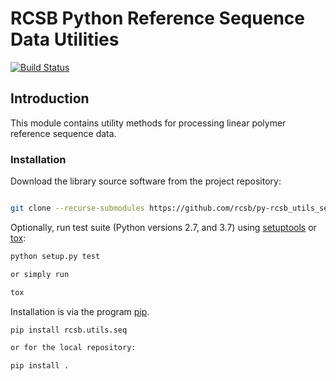 # RCSB Python Reference Sequence Data Utilities

 [![Build Status](https://dev.azure.com/jdwestbrook/jdwestbrook/_apis/build/status/rcsb.py-rcsb_utils_seq?branchName=master)](https://dev.azure.com/jdwestbrook/jdwestbrook/_build/latest?definitionId=7&branchName=master)

## Introduction

This module contains utility methods for processing linear polymer reference
 sequence data.

### Installation

Download the library source software from the project repository:

```bash

git clone --recurse-submodules https://github.com/rcsb/py-rcsb_utils_seq.git

```

Optionally, run test suite (Python versions 2.7, and 3.7) using
[setuptools](https://setuptools.readthedocs.io/en/latest/) or
[tox](http://tox.readthedocs.io/en/latest/example/platform.html):

```bash
python setup.py test

or simply run

tox
```

Installation is via the program [pip](https://pypi.python.org/pypi/pip).

```bash
pip install rcsb.utils.seq

or for the local repository:

pip install .
```

